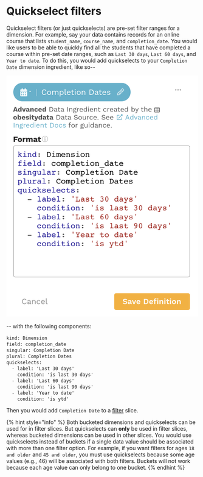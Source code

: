 # Quickselect filters

Quickselect filters \(or just quickselects\) are pre-set filter ranges for a dimension. For example, say your data contains records for an online course that lists `student_name`, `course_name`, and `completion_date`.  You would like users to be able to quickly find all the students that have completed a course within pre-set date ranges, such as `Last 30 days`, `Last 60 days`, and `Year to date`. To do this, you would add quickselects to your `Completion Date` dimension ingredient, like so--

![Advanced ingredient: dimension with quickselects](../../../.gitbook/assets/image%20%2852%29.png)

-- with the following components:

```text
kind: Dimension
field: completion_date
singular: Completion Date
plural: Completion Dates
quickselects:
  - label: 'Last 30 days'
    condition: 'is last 30 days'
  - label: 'Last 60 days'
    condition: 'is last 90 days'
  - label: 'Year to date'
    condition: 'is ytd'
```

Then you would add `Completion Date` to a [filter](../../story-designer/charts/filters.md) slice. 

{% hint style="info" %}
Both bucketed dimensions and quickselects can be used for in filter slices. But quickselects can **only** be used in filter slices, whereas bucketed dimensions can be used in other slices. You would use quickselects instead of buckets if a single data value should be associated with more than one filter option.  For example, if you want filters for ages `18 and older` and `45 and older`, you must use quickselects because some age values \(e.g., 46\) will be associated with both filters. Buckets will not work because each age value can only belong to one bucket.
{% endhint %}



